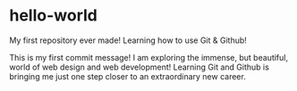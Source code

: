 # hello-world
My first repository ever made! Learning how to use Git &amp; Github!

This is my first commit message! 
I am exploring the immense, but beautiful, world of web design and web development!
Learning Git and Github is bringing me just one step closer to an extraordinary new career.
